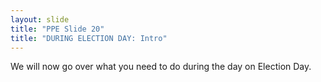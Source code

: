 ```yaml
---
layout: slide
title: "PPE Slide 20"
title: "DURING ELECTION DAY: Intro"
---
```


We will now go over what you need to do during the day on Election Day.
